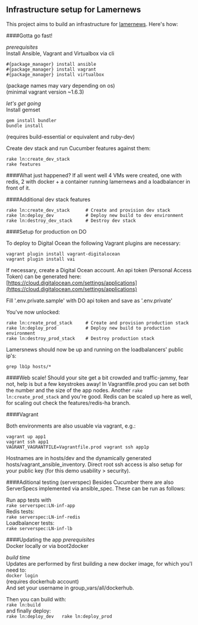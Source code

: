 ## Infrastructure setup for Lamernews

This project aims to build an infrastructure for [lamernews](https://github.com/antirez/lamernews/). Here's how:

####Gotta go fast!

*prerequisites*  
Install Ansible, Vagrant and Virtualbox via cli

```
#{package_manager} install ansible  
#{package_manager} install vagrant  
#{package_manager} install virtualbox
```
(package names may vary depending on os)  
(minimal vagrant version ~1.6.3)  

*let's get going*  
Install gemset  
```
gem install bundler
bundle install
```
(requires build-essential or equivalent and ruby-dev)

Create dev stack and run Cucumber features against them:  
```
rake ln:create_dev_stack
rake features
```

####What just happened?
If all went well 4 VMs were created, one with redis, 2 with docker + a container running lamernews and a loadbalancer in front of it.

####Additional dev stack features
```
rake ln:create_dev_stack      # Create and provision dev stack
rake ln:deploy_dev            # Deploy new build to dev environment
rake ln:destroy_dev_stack     # Destroy dev stack
```

####Setup for production on DO

To deploy to Digital Ocean the following Vagrant plugins are necessary:
```
vagrant plugin install vagrant-digitalocean
vagrant plugin install vai
```

If necessary, create a Digital Ocean account. An api token (Personal Access Token) can be generated here: [https://cloud.digitalocean.com/settings/applications](https://cloud.digitalocean.com/settings/applications)

Fill '.env.private.sample' with DO api token and save as '.env.private'

You've now unlocked:
```
rake ln:create_prod_stack     # Create and provision production stack
rake ln:deploy_prod           # Deploy new build to production environment
rake ln:destroy_prod_stack    # Destroy production stack
```

Lamersnews should now be up and running on the loadbalancers' public ip's:

``grep lb1p hosts/*``

####Web scale!
Should your site get a bit crowded and traffic-jammy, fear not, help is but a few keystrokes away! In Vagrantfile.prod you can set both the number and the size of the app nodes. Another ``rake ln:create_prod_stack`` and you're good. Redis can be scaled up here as well, for scaling out check the features/redis-ha branch.

####Vagrant

Both environments are also usuable via vagrant, e.g.:
```
vagrant up app1
vagrant ssh app1
VAGRANT_VAGRANTFILE=Vagrantfile.prod vagrant ssh app1p
```

Hostnames are in hosts/dev and the dynamically generated hosts/vagrant_ansible_inventory. Direct root ssh access is also setup for your public key (for this demo usability > security).

####Aditional testing (serverspec)
Besides Cucumber there are also ServerSpecs implemented via ansible_spec. These can be run as follows:

Run app tests with  
``rake serverspec:LN-inf-app``  
Redis tests:  
``rake serverspec:LN-inf-redis``  
Loadbalancer tests:  
``rake serverspec:LN-inf-lb``  

####Updating the app
*prerequisites*  
Docker locally or via boot2docker

*build time*  
Updates are performed by first building a new docker image, for which you'l need to:  
``docker login``  
(requires dockerhub account)  
And set your username in group_vars/all/dockerhub.

Then you can build with:  
``rake ln:build``  
and finally deploy:  
``rake ln:deploy_dev  
rake ln:deploy_prod``  
